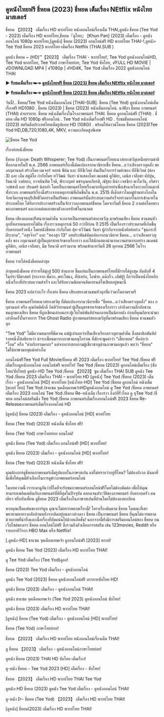 ## ดูหนังไทยฟรี ธี่หยด (2023) ธี่หยด เต็มเรื่อง NEtflix หนังไทย มาสเตอร์

ธี่หยด 【2023】 เต็มเรื่อง HD พากย์ไทย หนังออนไลน์เรื่องเต็ม THAI,ดูหนัง ธี่หยด (Tee Yod - 2023) เต็มเรื่อง HD พากย์ไทย,ธี่หยด『ดูไทย』 [Khun Pan] (2023) เต็มเรื่อง - ดูหนังออนไลน์ 1080p พากย์ไทย,[ดูหนัง] ธี่หยด (2023) ออนไลน์ฟรี HD พากย์ไทย THAI-!,ดูหนัง- Tee Yod ธี่หยด 2023 พากย์ไทย เต็มเรื่อง Netflix (THAI.SUB )

ดูหนัง ธี่หยด ~ (HD)™【2023】 เต็มเรื่อง THAI - พากย์ไทย!, Tee Yod ดูหนังออนไลน์HD, Tee Yod พากย์ไทย, Tee Yod ภาษาไทยย่อย, Tee Yod ซับไทย, √FULL HD MOVIE | √DOWNLOAD MP4 | √1080p | √HD4K, Tee Yod เต็มเรื่อง 2022 ดูหนังออนไลน์ THAI

**▶ รับชมเต็มเรื่อง ➥➾ [ดูหนังไทยฟรี ธี่หยด (2023) ธี่หยด เต็มเรื่อง NEtflix หนังไทย มาสเตอร์](https://t.co/cLhOlpGIff)**

**▶ รับชมเต็มเรื่อง ➥➾ [ดูหนังไทยฟรี ธี่หยด (2023) ธี่หยด เต็มเรื่อง NEtflix หนังไทย มาสเตอร์](https://t.co/UnLqmEdyno)**

วันนี้!.. ธี่หยด/Tee Yod หนังเต็มออนไลน์ [THAI-SUB]. ธี่หยด (Tee Yod) ดูหนังออนไลน์เต็มเรื่องฟรี HD1080 . ธี่หยด (2023) | ธี่หยด (2023) หนังเต็มออนไลน์. นาฬิกา ธี่หยด ภาพยนตร์ (THAI) คำบรรยาย. ธี่หยด หนังเต็มเรื่องในโรงภาพยนตร์ THAI. ธี่หยด ดูออนไลน์ฟรี (THAI) . ธี่หยด เต็ม HD 1080p ฟรีออนไลน์ . Tee Yod หนังเต็มเรื่องฟรี HD . รับชมธี่หยดออนไลน์ (2023) สตรีมมิ่งประเทศไทยเต็มรูปแบบ HD (1080i) . พร้อมให้ดาวน์โหลด ธี่หยด (2023)Tee Yod HD,DB,720,1080,4K, MKV, ความละเอียดสูงพิเศษ

![ธี่หยด Tee Yod](https://github.com/teeyodfullstorie2023-netflix/.github/assets/166775471/d23519e5-0781-4aa8-bfb7-6199628e87c0)


เรื่องย่อหนังธี่หยด

ธี่หยด (อังกฤษ: Death Whisperer; Tee Yod) เป็นภาพยนตร์ไทยแนวสยองขวัญเหนือธรรมชาติ ที่ออกฉายในปี พ.ศ. 2566 ภาพยนตร์เรื่องนี้ดัดแปลงจากนวนิยายชื่อ ธี่หยด...แว่วเสียงครวญคลั่ง ของกฤตานนท์ สร้างโดย เมเจอร์ จอยน์ ฟิล์ม และ บีอีซีเวิลด์ อันเป็นกิจการร่วมค้าของ บีอีซีเวิลด์ (ช่อง 3) และ เอ็ม สตูดิโอ กำกับโดย ทวีวัฒน์ วันทา นำแสดงโดย ณเดชน์ คูกิมิยะ, เดนิส เจลีลชา คัปปุน, รัตนวดี วงศ์ทอง, กาจบัณฑิต ใจดี, พีระกฤตย์ พชรบุณยเกียรติ, ณัฐชา นีน่า เจสซิกา พาโดวัน, อริศรา วงษ์ชาลี และ ปรเมศร์ น้อยอ่ำ โดยเป็นภาพยนตร์ไทยเรื่องแรกที่ถูกถ่ายทำเพื่อเข้าฉายในระบบไอแมกซ์ทั้งระบบ ภาพยนตร์เรื่องนี้สร้างจากเหตุการณ์ที่เกิดขึ้นใน พ.ศ. 2515 ที่เด็กสาวในหมู่บ้านห่างไกลในจังหวัดกาญจนบุรีเสียชีวิตอย่างเป็นปริศนา ภาพยนตร์นั้นประสบความสำเร็จอย่างมากในการเข้าฉายในประเทศไทย ได้รับการประกาศสร้างเป็นจักรวาลภาพยนตร์ธี่หยด โดยจะเริ่มที่ ธี่หยด 2 ภาคต่อโดยตรงของภาพยนตร์ และภาคต่อแยกของตัวละครยักษ์ในอนาคต

ธี่หยด เสียงหลอนปริศนายามค่ำคืน จะกลายเป็นภาพยนตร์สยองขวัญ มาพร้อมเสียง ธี่หยด ชวนขนหัวลุกที่หลายคนอยากได้ยิน เรื่องราวเหตุการณ์ 50 กว่าปีก่อน ปี 2515 เป็นเรื่องราวประหลาดที่เกิดขึ้นกับครอบครัวหนึ่ง โดยหนังธี่หยด กำกับโดย คุ้ย-ทวีวัฒน์ วันทา ผู้กำกับจากหนังคัลท์อย่าง "ขุนกระบี่ ผีระบาด", "อสุรจ๊าก" และ "ทองสุก 13" บทประพันธ์ดัดแปลงจากนวนิยาย ธี่หยด... แว่วเสียงครวญคลั่ง ของ กฤตานนท์ ผู้เป็นบุตรชายเจ้าของเรื่องราว และได้นักแสดงนำมากความสามารถอย่าง ณเดชน์ คูกิมิยะ, เดนิส เจลีลชา, มิ้ม รัตนวดี มาร่วมงาน พร้อมเข้าฉายวันที่ 26 ตุลาคม 2566 ในโรงภาพยนตร์ 

ธี่หยด รายได้หนังธี่หยดล่าสุด

ล่าสุดหนังธี่หยด ทำรายได้มุ่งสู่ 500 ล้านบาท ขึ้นแท่นเป็นภาพยนตร์ไทยที่มีรายได้สูงสุด อันดับที่ 4 ในประวัติศาสตร์ (รองจาก พี่มาก..พระโขนง, สัปเหร่อ, ไอฟาย..แต๊งกิ้ว..เลิฟยู้) ถือว่าเป็นหนังไทยอีกหนึ่งเรื่องที่ประสบความสำเร็จ และได้รับความนิยมจนติดเทรนด์โซเชียลอยู่ขณะนี้

ธี่หยด 2023 แปลว่าอะไร เรื่องย่อ ธี่หยด เสียงสยองชวนขนหัวลุกที่แว่วมาในยามราตรี

ธี่หยด ภาพยนตร์ไทยแนวสยองขวัญ ที่ดัดแปลงจากนวนิยายชื่อ "ธี่หยด...แว่วเสียงครวญคลั่ง" ของ กฤตานนท์ หรือ คุณกิตติศักดิ์ กิตติวิรยานนท์ ผู้เป็นบุตรชายเจ้าของเรื่องราว เล่าถึงความลึกลับชวนขนลุกของเสียง ธี่หยด ที่ถูกเขียนเล่าบนกระทู้เว็บไซต์พันทิปจนกลายเป็นนิยายดัง ก่อนที่คุณกิตจะนำมาเล่าอีกครั้งในรายการ The Ghost Radio สู่ภาพยนตร์สยองขวัญที่มาพร้อมเสียง ธี่หยด ชวนขนหัวลุก

"Tee Yod" ไม่มีความหมายที่ชัดเจน แต่ผู้เล่าเผยว่าเป็นเสียงเรียกครวญยามค่ำคืน ซึ่งสมาชิกพันทิปรายหนึ่งได้อธิบายว่า น่าจะเพี้ยนมาจากภาษามอญโบราณ ที่มักจะพูดคำว่า "เตี๊ยะหยด" ที่แปลว่า "โอม" หรือ "คำบริกรรมคาถา" แต่จากการสอบถามผู้เชี่ยวชาญด้านภาษามอญแล้ว พบว่า "ธี่หยด" ไม่ใช่ภาษามอญแต่อย่างใด

ออนไลน์ฟรีTee Yod Full Movie/ธี่หยด ฟรี 2023 เต็มเรื่อง พากย์ไทย! Tee Yod /ธี่หยด ฟรี เต็มเรื่องดูหนังออนไลน์ ออนไลน์ฟรี พากย์ไท! Tee Yod /ธี่หยด (2023) ดูออนไลน์เต็มเรื่อง (ซับไทย/ซับไทย) ดูหนัง-HD Tee Yod /ธี่หยด 【2023】ซูม เต็มเรื่อง THAI SUB ดูหนัง Tee Yod /ธี่หยด 2023 เต็มเรื่อง THAI – พากย์ไทย HD [ดูหนัง] Tee Yod /ธี่หยด (2023) เต็มเรื่อง - ดูหนังออนไลน์ [HD] พากย์ไทย [หนังไทย-HD] Tee Yod /ธี่หยด ดูออนไลน์ หนังเต็ม [พากย์ ไทย] Tee Yod /ชาแซม จุดเดือดเทพเจ้าHDดูหนังออนไลน์ ดู Tee Yod /ธี่หยด ภาพยนตร์เต็มเรื่อง 2023 ออนไลน์ Tee Yod /ธี่หยด Re-หนังเต็ม เรื่องราว ลิงก์ที่รั่วไหล ดู บุTee Yod /ธี่หยด ออนไลน์สตรีมมิ่ง Tee Yod /ธี่หยด ภาพยนตร์เต็มเรื่องออนไลน์ฟรี 2023 ธี่หยด Re-Releaseภาพยนตร์เต็มเรื่องออนไลน์ HD

[ดูหนัง] ธี่หยด (2023) เต็มเรื่อง - ดูหนังออนไลน์ [HD] พากย์ไทย

ธี่หยด (Tee Yod) (2023) หนังเต็ม ซับไทย ฟรี!

ธี่หยด (Tee Yod) ภาษาไทยย่อย ออนไลน์!

ดูหนัง ธี่หยด (Tee Yod) เต็มเรื่อง ออนไลน์ฟรี [HD] พากย์ไทย!

ดูหนัง ธี่หยด (2023) เต็มเรื่อง - ดูหนังออนไลน์ [HD] พากย์ไทย!

ธี่หยด (Tee Yod) (2023) หนังเต็ม ซับไทย ฟรี!

คุณต้องการดูธี่หยดภาพยนตร์เต็มรูปแบบในภาษาสเปน แต่ไม่ทราบว่าอยู่ที่ไหน? ไม่ต้องกังวล ฉันมาที่นี่เพื่อให้คุณมีตัวเลือกในการดูข่าวภาพยนตร์ออนไลน์

ในบทความนี้ เราจะมาดูกันว่าที่ใดที่จะรับชมภาพยนตร์ออนไลน์ฟรีโดยไม่ต้องตัดต่อ เพื่อให้คุณสามารถเพลิดเพลินกับภาพยนตร์ที่ดีที่สุดในปัจจุบัน ตลอดจนประวัติของภาพยนตร์ กับครอบครัว คนเดียว หรือกับเพื่อน ดูธี่หยด 2023 เต็มเรื่องในภาษาสเปนที่บ้านโดยไม่ต้องลงทะเบียน

หากคุณเป็นแฟนของการ์ตูน คุณจะไม่อยากพลาดเรื่องนี้! โครงเรื่องติดตาม ธี่หยด ในขณะที่เขาพยายามหาทางกลับบ้านหลังจากติดอยู่บนดาวต่างดาว ธี่หยด เป็นภาพยนตร์ ธี่หยด ที่คุณไม่ควรพลาดด้วยภาพที่น่าทึ่งและเนื้อเรื่องที่อัดแน่นไปด้วยแอ็คชั่น! นอกจากนี้ยังมีการสตรีมออนไลน์ของ ธี่หยด บนเว็บไซต์ของเรา ธี่หยด ออนไลน์ได้ฟรี ซึ่งรวมถึงตัวเลือกการสตรีม เช่น 123movies, Reddit หรือรายการทีวีจาก HBO Max หรือ Netflix!

[.ดูหนัง-HD] ชาแซม จุดเดือดเทพเจ้า ดูออนไลน์ฟรี [2023] พากย์!

ดูหนัง ธี่หยด Tee Yod (2023) เต็มเรื่อง HD พากย์ไทย THAI!

ดู Tee Yod เต็มเรื่อง (Tee Yod)ดูออ!

ธี่หยด (2023) Tee Yod เต็มเรื่อง - ดูหนังออนไลน์

ดูหนัง Tee Yod (2023) ธี่หยด ดูหนังออนไลน์ฟรี บรรยายซับไทย HD!

ดูหนัง ธี่หยด (2023) เต็มเรื่อง - ดูหนังออนไลน์ THAI!

ดูหนัง ชาแซม จุดเดือดเทพเจ้า (Tee Yod 2023) ดูหนังออนไลน์ ซับไทย!

ดูหนัง ธี่หยด (2023) เต็มเรื่อง HD พากย์ไทย THAI!

[ดูหนัง] ธี่หยด (Tee Yod) เต็มเรื่อง - ดูหนังออนไลน์ [HD] พากย์ไทย!

ธี่หยด (Tee Yod) ภาษาไทยย่อย!

ธี่หยด 【2023】 เต็มเรื่อง HD พากย์ไทย หนังออนไลน์เรื่องเต็ม THAI!

ดู ธี่หยด 【2023】 เต็มเรื่อง - ดูหนังออนไลน์ภาษาไทยย่อย!

ดูหนัง ธี่หยด (2023) THAI HD ซับไทย เต็มเรื่อง!

ดู-หนัง ธี่หยด - Tee Yod 2023 [HD] เต็มเรื่อง - ซับไทย!

ธี่หยด 【2023】 เต็มเรื่อง HD พากย์ไทย THAI Tee Yod

ดูหนัง-HD ธี่หยด (2023) ดูหนัง Tee Yod เต็มเรื่อง - ดูหนังออนไลน์ THAI!

ดู-หนัง ▷- ธี่หยด (Tee Yod) 【2023】 เต็มเรื่อง HD พากย์ไทย THAI!

[ดูหนัง] ธี่หยด(2023) เต็มเรื่อง HD พากย์ไทย THAI!
